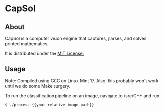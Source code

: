 CapSol
======

About
------

CapSol is a computer vision engine that captures, parses, and solves printed mathematics. 

It is distributed under the [MIT License.](https://github.com/smithjessk/CapSol/blob/master/LICENSE.md)

Usage
-----

Note: Compiled using GCC on Linux Mint 17. Also, this probably won't work until we do some Make surgery. 

To run the classification pipeline on an image, navigate to /src/C++ and run:

    $ ./process {{your relative image path}}
